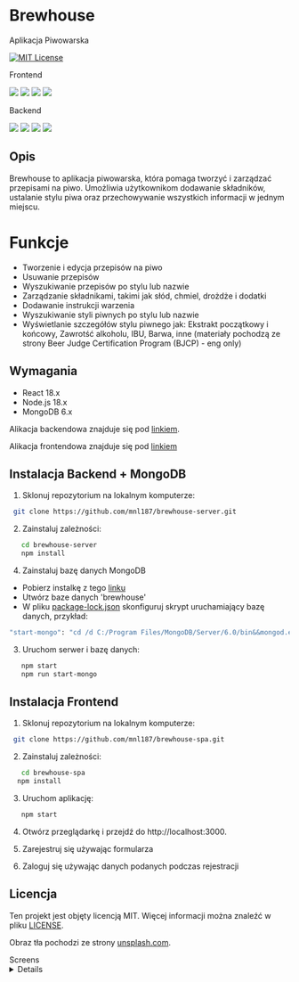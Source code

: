 # Brewhouse
Aplikacja Piwowarska

[![MIT License](https://img.shields.io/badge/License-MIT-green.svg)](https://choosealicense.com/licenses/mit/)

Frontend

![](https://img.shields.io/github/languages/top/mnl187/brewhouse-spa)
![](https://img.shields.io/github/commit-status/mnl187/brewhouse-spa/main/d6d0436)
![](https://img.shields.io/github/last-commit/mnl187/brewhouse-spa)
![](https://img.shields.io/github/commit-activity/m/mnl187/brewhouse-spa)


 Backend
    
 ![](https://img.shields.io/github/languages/top/mnl187/brewhouse-server)
 ![](https://img.shields.io/github/commit-status/mnl187/brewhouse-server/main/87c50fe)
 ![](https://img.shields.io/github/last-commit/mnl187/brewhouse-server)
 ![](https://img.shields.io/github/commit-activity/m/mnl187/brewhouse-server)

## Opis

Brewhouse to aplikacja piwowarska, która pomaga tworzyć i zarządzać przepisami na piwo. Umożliwia użytkownikom dodawanie składników, ustalanie stylu piwa oraz przechowywanie wszystkich informacji w jednym miejscu.

# Funkcje

- Tworzenie i edycja przepisów na piwo
- Usuwanie przepisów
- Wyszukiwanie przepisów po stylu lub nazwie
- Zarządzanie składnikami, takimi jak słód, chmiel, drożdże i dodatki
- Dodawanie instrukcji warzenia
- Wyszukiwanie styli piwnych po stylu lub nazwie
- Wyświetlanie szczegółów stylu piwnego jak: Ekstrakt początkowy i końcowy, Zawrotść alkoholu, IBU, Barwa, inne (materiały pochodzą ze strony Beer Judge Certification Program (BJCP) - eng only)


## Wymagania
- React 18.x
- Node.js 18.x
- MongoDB 6.x

Alikacja backendowa znajduje się pod [linkiem](https://github.com/mnl187/brewhouse-server).

Alikacja frontendowa znajduje się pod [linkiem](https://github.com/mnl187/brewhouse-spa)

## Instalacja Backend + MongoDB

1. Sklonuj repozytorium na lokalnym komputerze:

```bash
 git clone https://github.com/mnl187/brewhouse-server.git
 ```
2. Zainstaluj zależności:

```bash
   cd brewhouse-server
   npm install
```

4. Zainstaluj bazę danych MongoDB 

- Pobierz instalkę z tego [linku](https://fastdl.mongodb.org/windows/mongodb-windows-x86_64-6.0.5-signed.msi)
- Utwórz baze danych 'brewhouse'
- W pliku [package-lock.json](package-lock.json) skonfiguruj skrypt uruchamiający bazę danych, przykład:
```bash
"start-mongo": "cd /d C:/Program Files/MongoDB/Server/6.0/bin&&mongod.exe" 
```

3. Uruchom serwer i bazę danych:
```bash
   npm start
   npm run start-mongo 
```

## Instalacja Frontend

1. Sklonuj repozytorium na lokalnym komputerze:

```bash
 git clone https://github.com/mnl187/brewhouse-spa.git
 ```
2. Zainstaluj zależności:

```bash
   cd brewhouse-spa
  npm install
```
3. Uruchom aplikację:
```bash
   npm start
```
4. Otwórz przeglądarkę i przejdź do http://localhost:3000.


5. Zarejestruj się używając formularza


6. Zaloguj się używając danych podanych podczas rejestracji


## Licencja

Ten projekt jest objęty licencją MIT. Więcej informacji można znaleźć w pliku [LICENSE](LICENSE).

Obraz tła pochodzi ze strony [unsplash.com](https://unsplash.com/photos/sVothhm7iRI).


<summary>Screens</summary>
<details>
<a href="https://freeimage.host/i/Hky4f5B"><img src="https://iili.io/Hky4f5B.md.png" alt="login page" width="199"></a>
  <a href="https://freeimage.host/i/Hky4EqG"><img src="https://iili.io/Hky4EqG.md.png" alt="home page" width="199"></a>
 <a href="https://freeimage.host/i/Hky4p7p"><img src="https://iili.io/Hky4p7p.md.png" alt="add recipe page" width="199"></a>
  <a href="https://freeimage.host/i/Hky62Qn"><img src="https://iili.io/Hky62Qn.md.png" alt="edit recipe page" width="0"></a>
  <a href="https://freeimage.host/i/Hky6KEG"><img src="https://iili.io/Hky6KEG.md.png" alt="view beer styles page" width="199"></a>
</details>